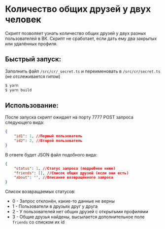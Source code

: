 # Количество общих друзей у двух человек

Скрипт позволяет узнать количество общих друзей у двух разных пользователей в ВК. Скрипт не сработает, если дать ему два закрытых или удалённых профиля.

## Быстрый запуск:

Заполнить файл `/src/cr/_secret.ts` и переименовать в `/src/cr/secret.ts` (не отслеживается гитом)

```bash
$ yarn
$ yarn build
```

## Использование:

После запуска скрипт ожидает на порту 7777 POST запроса следующего вида:

```json
{
    "id1": 1, //Первый пользователь
    "id2": 2, //Второй пользователь
}
```

В ответе будет JSON файл подобного вида:

```json
{
    "status": 1, //Статус запроса (подробнее ниже)
    "friends": [], //Список общих друзей (если они есть)
    "about": '', //Описание возвращённого запроса
}
```

Список возвращаемых статусов:

- 0 - Запрос отклонён, какие-то данные не верны
- 1 - Пользователи в друзьях друг у друга
- 2 - У пользователей нет общих друзей с открытыми профилями
- 3 - Общие друзья найдены, высылается дополнительное поле `friends` со списком их id